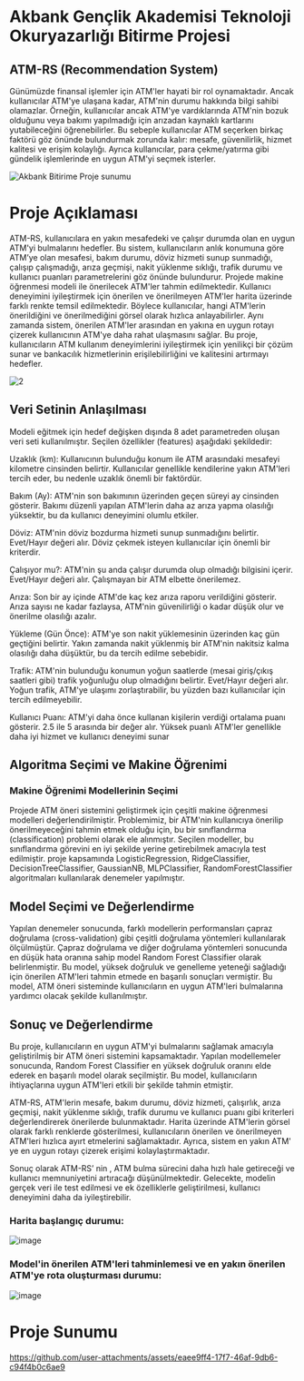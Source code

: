 # Akbank Gençlik Akademisi Teknoloji Okuryazarlığı Bitirme Projesi
## ATM-RS (Recommendation System)
Günümüzde finansal işlemler için ATM'ler hayati bir rol oynamaktadır. Ancak kullanıcılar ATM'ye
 ulaşana kadar, ATM'nin durumu hakkında bilgi sahibi olamazlar. Örneğin, kullanıcılar ancak
 ATM'ye vardıklarında ATM'nin bozuk olduğunu veya bakımı yapılmadığı için arızadan kaynaklı
 kartlarını yutabileceğini öğrenebilirler. Bu sebeple kullanıcılar ATM seçerken birkaç faktörü göz
 önünde bulundurmak zorunda kalır: mesafe, güvenilirlik, hizmet kalitesi ve erişim kolaylığı. Ayrıca
 kullanıcılar, para çekme/yatırma gibi gündelik işlemlerinde en uygun ATM'yi seçmek isterler.
 
 ![Akbank Bitirime Proje sunumu](https://github.com/user-attachments/assets/09e6d9df-efd8-4447-a2ae-fe4114300ee8)
 # Proje Açıklaması
 ATM-RS, kullanıcılara en yakın mesafedeki ve çalışır durumda olan en uygun ATM'yi bulmalarını
 hedefler. Bu sistem, kullanıcıların anlık konumuna göre ATM’ye olan mesafesi, bakım durumu,
 döviz hizmeti sunup sunmadığı, çalışıp çalışmadığı, arıza geçmişi, nakit yüklenme sıklığı, trafik
 durumu ve kullanıcı puanları parametrelerini göz önünde bulundurur.
 Projede makine öğrenmesi modeli ile önerilecek ATM'ler tahmin edilmektedir. Kullanıcı
 deneyimini iyileştirmek için önerilen ve önerilmeyen ATM'ler harita üzerinde farklı renkte temsil
 edilmektedir. Böylece kullanıcılar, hangi ATM'lerin önerildiğini ve önerilmediğini görsel olarak
 hızlıca anlayabilirler. Aynı zamanda sistem, önerilen ATM'ler arasından en yakına en uygun
 rotayı çizerek kullanıcının ATM'ye daha rahat ulaşmasını sağlar.
 Bu proje, kullanıcıların ATM kullanım deneyimlerini iyileştirmek için yenilikçi bir çözüm sunar ve
 bankacılık hizmetlerinin erişilebilirliğini ve kalitesini artırmayı hedefler.
 
 ![2](https://github.com/user-attachments/assets/8ab76168-2095-421f-b4c6-70d8f52aa540)
## Veri Setinin Anlaşılması
 Modeli eğitmek için hedef değişken dışında 8 adet parametreden oluşan veri seti kullanılmıştır.
 Seçilen özellikler (features) aşağıdaki şekildedir:
 
 Uzaklık (km): Kullanıcının bulunduğu konum ile ATM arasındaki mesafeyi kilometre cinsinden
 belirtir. Kullanıcılar genellikle kendilerine yakın ATM'leri tercih eder, bu nedenle uzaklık önemli bir
 faktördür.
 
 Bakım (Ay): ATM'nin son bakımının üzerinden geçen süreyi ay cinsinden gösterir. Bakımı düzenli
 yapılan ATM'lerin daha az arıza yapma olasılığı yüksektir, bu da kullanıcı deneyimini olumlu
 etkiler.
 
 Döviz: ATM'nin döviz bozdurma hizmeti sunup sunmadığını belirtir. Evet/Hayır değeri alır. Döviz
 çekmek isteyen kullanıcılar için önemli bir kriterdir.
 
 Çalışıyor mu?: ATM'nin şu anda çalışır durumda olup olmadığı bilgisini içerir. Evet/Hayır değeri
 alır. Çalışmayan bir ATM elbette önerilemez.
 
 Arıza: Son bir ay içinde ATM'de kaç kez arıza raporu verildiğini gösterir. Arıza sayısı ne kadar
 fazlaysa, ATM'nin güvenilirliği o kadar düşük olur ve önerilme olasılığı azalır.
 
 Yükleme (Gün Önce): ATM'ye son nakit yüklemesinin üzerinden kaç gün geçtiğini belirtir. Yakın
 zamanda nakit yüklenmiş bir ATM'nin nakitsiz kalma olasılığı daha düşüktür, bu da tercih edilme
 sebebidir.
 
 Trafik: ATM'nin bulunduğu konumun yoğun saatlerde (mesai giriş/çıkış saatleri gibi) trafik
 yoğunluğu olup olmadığını belirtir. Evet/Hayır değeri alır. Yoğun trafik, ATM'ye ulaşımı
 zorlaştırabilir, bu yüzden bazı kullanıcılar için tercih edilmeyebilir.
 
 Kullanıcı Puanı: ATM'yi daha önce kullanan kişilerin verdiği ortalama puanı gösterir. 2.5 ile 5
 arasında bir değer alır. Yüksek puanlı ATM'ler genellikle daha iyi hizmet ve kullanıcı deneyimi
 sunar

 ## Algoritma Seçimi ve Makine Öğrenimi
 ### Makine Öğrenimi Modellerinin Seçimi
 
 Projede ATM öneri sistemini geliştirmek için çeşitli makine öğrenmesi modelleri
 değerlendirilmiştir. Problemimiz, bir ATM'nin kullanıcıya önerilip önerilmeyeceğini tahmin etmek
 olduğu için, bu bir sınıflandırma (classification) problemi olarak ele alınmıştır. Seçilen modeller,
 bu sınıflandırma görevini en iyi şekilde yerine getirebilmek amacıyla test edilmiştir. proje
 kapsamında LogisticRegression, RidgeClassifier, DecisionTreeClassifier, GaussianNB,
 MLPClassifier, RandomForestClassifier algoritmaları kullanılarak denemeler yapılmıştır.

 ## Model Seçimi ve Değerlendirme
 
 Yapılan denemeler sonucunda, farklı modellerin performansları çapraz doğrulama
 (cross-validation) gibi çeşitli doğrulama yöntemleri kullanılarak ölçülmüştür.
 Çapraz doğrulama ve diğer doğrulama yöntemleri sonucunda en düşük hata oranına sahip
 model Random Forest Classifier olarak belirlenmiştir. Bu model, yüksek doğruluk ve genelleme
 yeteneği sağladığı için önerilen ATM'leri tahmin etmede en başarılı sonuçları vermiştir. Bu model,
 ATM öneri sisteminde kullanıcıların en uygun ATM'leri bulmalarına yardımcı olacak şekilde
 kullanılmıştır.

 ## Sonuç ve Değerlendirme
 
 Bu proje, kullanıcıların en uygun ATM'yi bulmalarını sağlamak amacıyla geliştirilmiş bir ATM öneri
 sistemini kapsamaktadır. Yapılan modellemeler sonucunda, Random Forest Classifier en yüksek
 doğruluk oranını elde ederek en başarılı model olarak seçilmiştir. Bu model, kullanıcıların
 ihtiyaçlarına uygun ATM'leri etkili bir şekilde tahmin etmiştir.
 
 ATM-RS, ATM'lerin mesafe, bakım durumu, döviz hizmeti, çalışırlık, arıza geçmişi, nakit
 yüklenme sıklığı, trafik durumu ve kullanıcı puanı gibi kriterleri değerlendirerek önerilerde
 bulunmaktadır. Harita üzerinde ATM'lerin görsel olarak farklı renklerde gösterilmesi, kullanıcıların
 önerilen ve önerilmeyen ATM'leri hızlıca ayırt etmelerini sağlamaktadır. Ayrıca, sistem en yakın
 ATM' ye en uygun rotayı çizerek erişimi kolaylaştırmaktadır.
 
 Sonuç olarak ATM-RS’ nin , ATM bulma sürecini daha hızlı hale getireceği ve kullanıcı
 memnuniyetini artıracağı düşünülmektedir. Gelecekte, modelin gerçek veri ile test edilmesi ve ek
 özelliklerle geliştirilmesi, kullanıcı deneyimini daha da iyileştirebilir.

 ### Harita başlangıç durumu:
 ![image](https://github.com/user-attachments/assets/f5c11349-bb91-4ca0-acc9-d95d8ae709be)

### Model'in önerilen ATM'leri tahminlemesi ve en yakın önerilen ATM'ye rota oluşturması durumu:
 ![image](https://github.com/user-attachments/assets/be82d987-1b0b-4bc1-a578-8bb7c7d83f1d)

# Proje Sunumu


https://github.com/user-attachments/assets/eaee9ff4-17f7-46af-9db6-c94f4b0c6ae9



